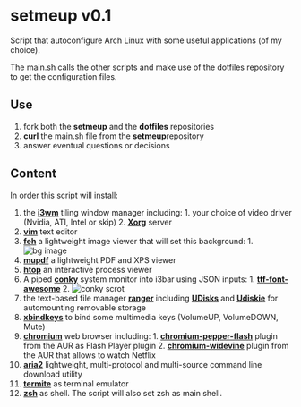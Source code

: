 # setmeup v0.1
Script that autoconfigure Arch Linux with some useful applications (of my choice).

The main.sh calls the other scripts and make use of the dotfiles repository to get the configuration files.

## Use
1. fork both the **setmeup** and the **dotfiles** repositories
2. **curl** the main.sh file from the **setmeup**repository
3. answer eventual questions or decisions

## Content
In order this script will install:
  1. the **[i3wm](https://wiki.archlinux.org/index.php/I3)** tiling window manager including:
    1. your choice of video driver (Nvidia, ATI, Intel or skip)
    2. **[Xorg](https://wiki.archlinux.org/index.php/Xorg)** server
  2. **[vim](https://wiki.archlinux.org/index.php/Vim)** text editor
  3. **[feh](https://wiki.archlinux.org/index.php/Feh)** a lightweight image viewer that will set this background:
    1. ![bg image](https://raw.githubusercontent.com/gzerilli/gzerilli.github.io/master/bg.jpg?token=AHmjR535_9xaCQdddFarzZzCSGjac1dYks5Vn8z_wA%3D%3D)
  4. **[mupdf](http://mupdf.com/)** a lightweight PDF and XPS viewer
  5. **[htop](http://hisham.hm/htop/)** an interactive process viewer
  6. A piped **[conky](https://wiki.archlinux.org/index.php/Conky)** system monitor into i3bar using JSON inputs:
    1. **[ttf-font-awesome](http://fortawesome.github.io/Font-Awesome/)**
    2. ![conky scrot](https://raw.githubusercontent.com/gzerilli/gzerilli.github.io/master/conky.png?token=AHmjR_DJOjsIjcLhxuxEMEe_NIXb1p3Cks5Vn8awwA%3D%3D)
  7. the text-based file manager **[ranger](https://wiki.archlinux.org/index.php/Ranger)** including **[UDisks](https://wiki.archlinux.org/index.php/Udisks)** and **[Udiskie](https://wiki.archlinux.org/index.php?title=Udiskie&redirect=no)** for automounting removable storage
  8. **[xbindkeys](https://wiki.archlinux.org/index.php/Xbindkeys)** to bind some multimedia keys (VolumeUP, VolumeDOWN, Mute)
  9. **[chromium](https://wiki.archlinux.org/index.php/Chromium)** web browser including:
    1. **[chromium-pepper-flash](https://aur.archlinux.org/packages/chromium-pepper-flash/)** plugin from the AUR as Flash Player plugin
    2. **[chromium-widevine](https://aur.archlinux.org/packages/chromium-widevine/)** plugin from the AUR that allows to watch Netflix
  10. **[aria2](https://wiki.archlinux.org/index.php/Aria2)** lightweight, multi-protocol and multi-source command line download utility
  11. **[termite](https://wiki.archlinux.org/index.php/Termite)** as terminal emulator
  12. **[zsh](https://wiki.archlinux.org/index.php/Zsh)** as shell. The script will also set zsh as main shell.


